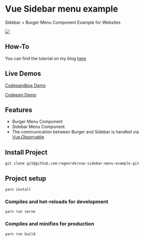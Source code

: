 # Vue Sidebar menu example

Sidebar + Burger Menu Component Example for Websites

![](https://media.giphy.com/media/MbAfi9eu2MXmD4iRPK/giphy.gif)

## How-To

You can find the tutorial on my blog [here](https://regenrek.com/posts/how-to-create-an-animated-vue-sidebar-menu-with-vue-observable/)

## Live Demos

[Codesandbox Demo](https://codesandbox.io/embed/codesandbox-iv1zc)

[Codepen Demo](https://codepen.io/kkern/pen/zQLKQM)

## Features

- Burger Menu Component
- Sidebar Menu Component
- The communication between Burger and Sidebar is handled via [Vue.Observable](https://vuejs.org/v2/api/#Vue-observable)

## Install Project

```
git clone git@github.com:regenrek/vue-sidebar-menu-example.git
```

## Project setup

```
yarn install
```

### Compiles and hot-reloads for development

```
yarn run serve
```

### Compiles and minifies for production

```
yarn run build
```
